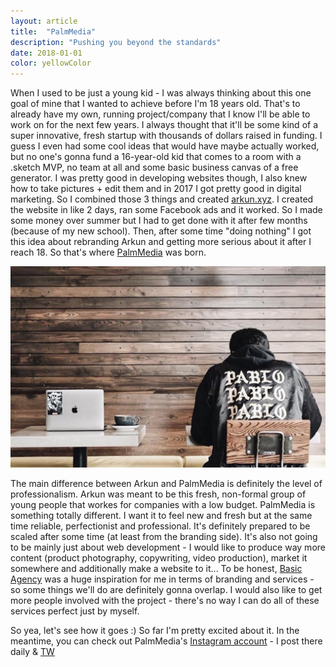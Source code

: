 ```yaml
---
layout: article
title:  "PalmMedia"
description: "Pushing you beyond the standards"
date: 2018-01-01
color: yellowColor
---
```


When I used to be just a young kid - I was always thinking about this  one goal of mine that I wanted to achieve before I'm 18 years old. That's to already have my own, running project/company that I know I'll be able to work on for the next few years. I always thought that it'll be some kind of a super innovative, fresh startup with thousands of dollars raised in funding. I guess I even had some cool ideas that would have maybe actually worked, but no one's gonna fund a 16-year-old kid that comes to a room with a .sketch MVP, no team at all and some basic business canvas of a free generator. I was pretty good in developing websites though, I also knew how to take pictures + edit them and in 2017 I got pretty good in digital marketing. So I combined those 3 things and created <a href="http://arkun.xyz/">arkun.xyz</a>. I created the website in like 2 days, ran some Facebook ads and it worked. So I made some money over summer but I had to get done with it after few months (because of my new school). Then, after some time "doing nothing" I got this idea about rebranding Arkun and getting more serious about it after I reach 18. So that's where <a href="http://palmmedia.co/">PalmMedia</a> was born.

<div class="picture">
<img src="assets/img/palmmediaArticle.png" alt="one of the instagram posts">
</div>

The main difference between Arkun and PalmMedia is definitely the level of professionalism. Arkun was meant to be this fresh, non-formal group of young people that workes for companies with a low budget. PalmMedia is something totally different. I want it to feel new and fresh but at the same time reliable, perfectionist and professional. It's definitely prepared to be scaled after some time (at least from the branding side). It's also not going to be mainly just about web development - I would like to produce way more content (product photography, copywriting, video production), market it somewhere and additionally make a website to it... To be honest, <a href="https://basicagency.com/">Basic Agency</a> was a huge inspiration for me in terms of branding and services - so some things we'll do are definitely gonna overlap. I would also like to get more people involved with the project - there's no way I can do all of these services perfect just by myself.

So yea, let's see how it goes :) So far I'm pretty excited about it. In the meantime, you can check out PalmMedia's <a href="https://instagram.com/palmmedia.co">Instagram account</a> - I post there daily & <a href="https://twitter.com/palmmedia_">TW</a>

